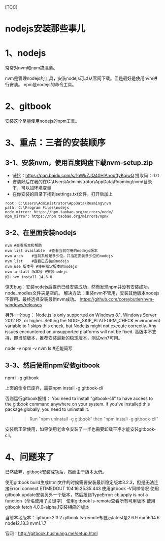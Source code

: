 [TOC]
# nodejs安装那些事儿

# 1、nodejs
常常对nvm和npm搞混淆。

nvm是管理nodejs的工具，安装nodejs可以从官网下载。但是最好是使用nvm进行安装。
npm是nodejs的命令工具。

# 2、gitbook
安装这个尽量使用nodejs的npm工具。

# 3、重点：三者的安装顺序
## 3-1、安装nvm，使用百度网盘下载nvm-setup.zip
- 链接：https://pan.baidu.com/s/1oWkZJQ40HlAnooftyKqiwQ 提取码：rlzt
- 安装好后在我的在C:\Users\Administrator\AppData\Roaming\nvm\目录下，可以加环境变量
- 在你安装的目录下找到settings.txt文件，打开后加上
```
root: C:\Users\Administrator\AppData\Roaming\nvm
path: C:\Program Files\nodejs
node_mirror: https://npm.taobao.org/mirrors/node/
npm_mirror: https://npm.taobao.org/mirrors/npm/
```

## 3-2、在里面安装nodejs
```
nvm	#查看版本和帮助
nvm list available	#查看当前可用的nodejs版本
nvm arch	#当前系统是多少位，并指定安装多少位的nodejs
nvm list	#查看已安装的nodejs
nvm use 版本号	#使用指定版本的nodejs
nvm install 版本号	#安装nodejs
如：nvm install 14.6.0
```

惊天bug：安装nodejs后提示已经安装成功，然而发现npm并没有安装成功，node_modles文件夹是空的。
解决方法：重装nvm不管用，安装其他版本nodejs不管用。最终选择安装最新nvm成功。
https://github.com/coreybutler/nvm-windows/releases


另外一个bug：
Node.js is only supported on Windows 8.1, Windows Server 2012 R2, or higher.
Setting the NODE_SKIP_PLATFORM_CHECK environment variable to 1 skips this
check, but Node.js might not execute correctly. Any issues encountered on
unsupported platforms will not be fixed.
高版本不支持，即当前版本，推荐安装最新的稳定版本，测试win7可用。

node -v
npm -v
nvm ls	#还能简写

## 3-3、然后使用npm安装gitbook
npm i -g gitbook

上面的命令已废弃，需要npm install -g gitbook-cli

否则运行gitbook报错：
You need to install "gitbook-cli" to have access to the gitbook command anywhere on your system.
If you've installed this package globally, you need to uninstall it.
>> Run "npm uninstall -g gitbook" then "npm install -g gitbook-cli"

安装后正常使用，如果使用老命令安装了一半也需要卸载干净才能安装gitbook-cli。

# 4、问题来了
已然放弃，gitbook安装成功后，然而由于版本太低。

使用gitbook build生成html文件的时候需要安装最新稳定版本3.2.3，但是无法连接Error: connect ETIMEDOUT 104.16.25.35:443
使用gitbook -V同样情况
使用gitbook update安装另外一个版本，然后报错TypeError: cb.apply is not a function（命名使用了关键字）
使用gitbook ls-remote查看所有可用版本
使用gitbook fetch 4.0.0-alpha.1安装相应的版本

当前本地版本：
gitbook2.3.2
gitbook ls-remote却显示latest是2.6.9
npm6.14.6
node12.18.3
nvm1.1.7


官网：http://gitbook.hushuang.me/setup.html




